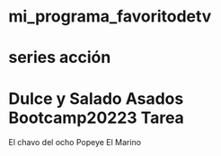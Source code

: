 # mi_programa_favoritodetv

series
acción
===
Dulce y Salado
Asados
Bootcamp20223 Tarea
===
El chavo del ocho
Popeye El Marino
